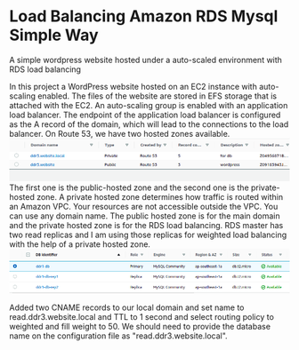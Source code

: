 # Load Balancing Amazon RDS Mysql Simple Way
A simple wordpress website hosted under a auto-scaled environment with RDS load balancing

In this project a WordPress website hosted on an EC2 instance with auto-scaling enabled. The files of the website are stored in EFS storage that is attached with the EC2. An auto-scaling group is enabled with an application load balancer. The endpoint of the application load balancer is configured as the A record of the domain, which will lead to the connections to the load balancer.
On Route 53, we have two hosted zones available. 
![alt text](https://github.com/rony-james/Hosting-website-with-RDS-Load-balancing/blob/main/R53.png?raw=true)
The first one is the public-hosted zone and the second one is the private-hosted zone. A private hosted zone determines how traffic is routed within an Amazon VPC. Your resources are not accessible outside the VPC. You can use any domain name. The public hosted zone is for the main domain and the private hosted zone is for the RDS load balancing.  RDS master has two read replicas and I am using those replicas for weighted load balancing with the help of a private hosted zone.
![alt text](https://github.com/rony-james/Hosting-website-with-RDS-Load-balancing/blob/main/db-identifier.png?raw=true)

Added two CNAME records to our local domain and set name to read.ddr3.website.local and TTL to 1 second and select routing policy to weighted and fill weight to 50. We should need to provide the database name on the configuration file as "read.ddr3.website.local". 
